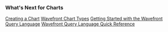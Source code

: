 ### What's Next for Charts

[Creating a Chart](https://community.wavefront.com/docs/DOC-1064)
[Wavefront Chart Types](https://community.wavefront.com/docs/DOC-1158)
[Getting Started with the Wavefront Query Language](https://community.wavefront.com/docs/DOC-1019)
[Wavefront Query Language Quick Reference](https://community.wavefront.com/docs/DOC-1011)
